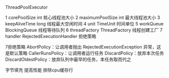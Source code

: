 

ThreadPoolExecutor



1 	corePoolSize 	int 	核心线程池大小
2 	maximumPoolSize 	int 	最大线程池大小
3 	keepAliveTime 	long 	线程最大空闲时间
4 	unit 	TimeUnit 	时间单位
5 	workQueue 	BlockingQueue<Runnable> 	线程等待队列
6 	threadFactory 	ThreadFactory 	线程创建工厂
7 	handler 	RejectedExecutionHandler 	拒绝策略


7拒绝策略
    AbortPolicy：让调用者抛出 RejectedExecutionException 异常，这是默认策略
    CallerRunsPolicy：让调用者运行任务
    DiscardPolicy：放弃本次任务
    DiscardOldestPolicy：放弃队列中最早的任务，本任务取而代之




字节填充 提高性能  排除cpu缓存行



